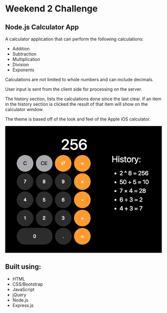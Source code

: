 # Weekend 2 Challenge 
## Node.js Calculator App
A calculator application that can perform the following calculations:

- Addition
- Subtraction
- Multiplication
- Division
- Exponents

Calculations are not limited to whole numbers and can include decimals.

User input is sent from the client side for processing on the server. 

The history section, lists the calculations done since the last clear. If an item in the history section is clicked the result of that item will show on the calculator window.

The theme is based off of the look and feel of the Apple iOS calculator. 

![screenshot](images/calcApp.png)

## Built using:
 - HTML
 - CSS/Bootstrap
 - JavaScript
 - jQuery
 - Node.js
 - Express.js
